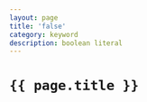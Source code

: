 ```yaml
---
layout: page
title: 'false'
category: keyword
description: boolean literal
---
```


# `{{ page.title }}`
